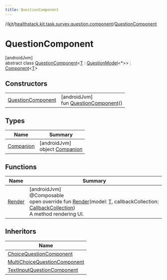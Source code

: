 ```yaml
---
title: QuestionComponent
---
```

//[kit](../../../index.html)/[healthstack.kit.task.survey.question.component](../index.html)/[QuestionComponent](index.html)



# QuestionComponent



[androidJvm]\
abstract class [QuestionComponent](index.html)&lt;[T](index.html) : [QuestionModel](../../healthstack.kit.task.survey.question.model/-question-model/index.html)&lt;*&gt;&gt; : [Component](../-component/index.html)&lt;[T](index.html)&gt;



## Constructors


| | |
|---|---|
| [QuestionComponent](-question-component.html) | [androidJvm]<br>fun [QuestionComponent](-question-component.html)() |


## Types


| Name | Summary |
|---|---|
| [Companion](-companion/index.html) | [androidJvm]<br>object [Companion](-companion/index.html) |


## Functions


| Name | Summary |
|---|---|
| [Render](-render.html) | [androidJvm]<br>@Composable<br>open override fun [Render](-render.html)(model: [T](index.html), callbackCollection: [CallbackCollection](../../healthstack.kit.task.base/-callback-collection/index.html))<br>A method rendering UI. |


## Inheritors


| Name |
|---|
| [ChoiceQuestionComponent](../-choice-question-component/index.html) |
| [MultiChoiceQuestionComponent](../-multi-choice-question-component/index.html) |
| [TextInputQuestionComponent](../-text-input-question-component/index.html) |

